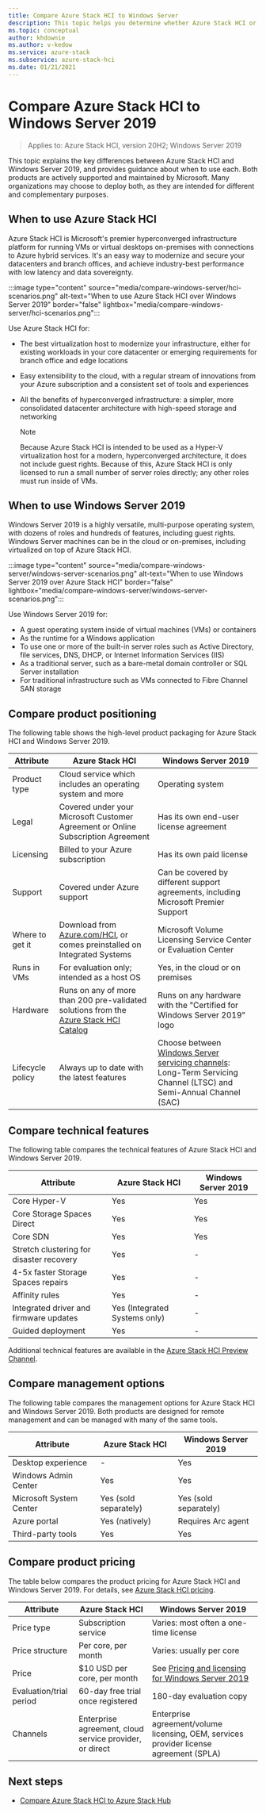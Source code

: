 ```yaml
---
title: Compare Azure Stack HCI to Windows Server
description: This topic helps you determine whether Azure Stack HCI or Windows Server is right for your organization.
ms.topic: conceptual
author: khdownie
ms.author: v-kedow
ms.service: azure-stack
ms.subservice: azure-stack-hci
ms.date: 01/21/2021
---
```


# Compare Azure Stack HCI to Windows Server 2019

> Applies to: Azure Stack HCI, version 20H2; Windows Server 2019

This topic explains the key differences between Azure Stack HCI and Windows Server 2019, and provides guidance about when to use each. Both products are actively supported and maintained by Microsoft. Many organizations may choose to deploy both, as they are intended for different and complementary purposes.

## When to use Azure Stack HCI

Azure Stack HCI is Microsoft's premier hyperconverged infrastructure platform for running VMs or virtual desktops on-premises with connections to Azure hybrid services. It's an easy way to modernize and secure your datacenters and branch offices, and achieve industry-best performance with low latency and data sovereignty.


:::image type="content" source="media/compare-windows-server/hci-scenarios.png" alt-text="When to use Azure Stack HCI over Windows Server 2019" border="false" lightbox="media/compare-windows-server/hci-scenarios.png":::


Use Azure Stack HCI for:

- The best virtualization host to modernize your infrastructure, either for existing workloads in your core datacenter or emerging requirements for branch office and edge locations
- Easy extensibility to the cloud, with a regular stream of innovations from your Azure subscription and a consistent set of tools and experiences
- All the benefits of hyperconverged infrastructure: a simpler, more consolidated datacenter architecture with high-speed storage and networking

  >[!NOTE]
  >Because Azure Stack HCI is intended to be used as a Hyper-V virtualization host for a modern, hyperconverged architecture, it does not include guest rights. Because of this, Azure Stack HCI is only licensed to run a small number of server roles directly; any other roles must run inside of VMs.

## When to use Windows Server 2019

Windows Server 2019 is a highly versatile, multi-purpose operating system, with dozens of roles and hundreds of features, including guest rights. Windows Server machines can be in the cloud or on-premises, including virtualized on top of Azure Stack HCI.


:::image type="content" source="media/compare-windows-server/windows-server-scenarios.png" alt-text="When to use Windows Server 2019 over Azure Stack HCI" border="false" lightbox="media/compare-windows-server/windows-server-scenarios.png":::


Use Windows Server 2019 for:

- A guest operating system inside of virtual machines (VMs) or containers
- As the runtime for a Windows application
- To use one or more of the built-in server roles such as Active Directory, file services, DNS, DHCP, or Internet Information Services (IIS)
- As a traditional server, such as a bare-metal domain controller or SQL Server installation
- For traditional infrastructure such as VMs connected to Fibre Channel SAN storage

## Compare product positioning

The following table shows the high-level product packaging for Azure Stack HCI and Windows Server 2019.

| **Attribute**    | **Azure Stack HCI** | **Windows Server 2019** |
| ---------------- | ------------------- | ----------------------- |
| Product type     | Cloud service which includes an operating system and more | Operating system |
| Legal            | Covered under your Microsoft Customer Agreement or Online Subscription Agreement | Has its own end-user license agreement |
| Licensing        | Billed to your Azure subscription | Has its own paid license |
| Support          | Covered under Azure support | Can be covered by different support agreements, including Microsoft Premier Support |
| Where to get it  | Download from [Azure.com/HCI](https://azure.com/hci), or comes preinstalled on Integrated Systems | Microsoft Volume Licensing Service Center or Evaluation Center |
| Runs in VMs      | For evaluation only; intended as a host OS | Yes, in the cloud or on premises |
| Hardware         | Runs on any of more than 200 pre-validated solutions from the [Azure Stack HCI Catalog](https://aka.ms/AzureStackHCICatalog) | Runs on any hardware with the "Certified for Windows Server 2019" logo |
| Lifecycle policy | Always up to date with the latest features | Choose between [Windows Server servicing channels](/windows-server/get-started/servicing-channels-comparison): Long-Term Servicing Channel (LTSC) and Semi-Annual Channel (SAC) |

## Compare technical features

The following table compares the technical features of Azure Stack HCI and Windows Server 2019.

| **Attribute** | **Azure Stack HCI** | **Windows Server 2019** |
| ------------- | ------------------- | ----------------------- |
| Core Hyper-V | Yes | Yes |
| Core Storage Spaces Direct | Yes | Yes |
| Core SDN | Yes | Yes |
| Stretch clustering for disaster recovery | Yes | - |
| 4-5x faster Storage Spaces repairs | Yes | - |
| Affinity rules | Yes | - |
| Integrated driver and firmware updates | Yes (Integrated Systems only) | - |
| Guided deployment | Yes | - |

Additional technical features are available in the [Azure Stack HCI Preview Channel](../manage/preview-channel.md).

## Compare management options

The following table compares the management options for Azure Stack HCI and Windows Server 2019. Both products are designed for remote management and can be managed with many of the same tools.

| **Attribute** | **Azure Stack HCI** | **Windows Server 2019** |
| ------------- | ------------------- | ----------------------- |
| Desktop experience | - | Yes |
| Windows Admin Center | Yes | Yes |
| Microsoft System Center | Yes (sold separately) | Yes (sold separately) |
| Azure portal | Yes (natively) | Requires Arc agent |
| Third-party tools | Yes | Yes |

## Compare product pricing

The table below compares the product pricing for Azure Stack HCI and Windows Server 2019. For details, see [Azure Stack HCI pricing](https://azure.microsoft.com/pricing/details/azure-stack/hci/).

| **Attribute** | **Azure Stack HCI** | **Windows Server 2019** |
| ------------- | ------------------- | ----------------------- |
| Price type | Subscription service | Varies: most often a one-time license |
| Price structure | Per core, per month | Varies: usually per core |
| Price | $10 USD per core, per month | See [Pricing and licensing for Windows Server 2019](https://www.microsoft.com/windows-server/pricing) |
| Evaluation/trial period | 60-day free trial once registered | 180-day evaluation copy |
| Channels | Enterprise agreement, cloud service provider, or direct | Enterprise agreement/volume licensing, OEM, services provider license agreement (SPLA) |

## Next steps

- [Compare Azure Stack HCI to Azure Stack Hub](compare-azure-stack-hub.md)
